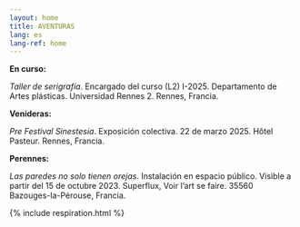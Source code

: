 ```yaml
---
layout: home
title: AVENTURAS
lang: es
lang-ref: home
---
```


**En curso:**

*Taller de serigrafía*. Encargado del curso (L2) I-2025. Departamento de Artes plásticas. Universidad Rennes 2. Rennes, Francia.

**Venideras:**

*Pre Festival Sinestesia*. Exposición colectiva. 22 de marzo 2025. Hôtel Pasteur. Rennes, Francia.

**Perennes:**

*Las paredes no solo tienen orejas*. Instalación en espacio público. Visible a partir del 15 de octubre 2023. Superflux, Voir l’art se faire. 35560 Bazouges-la-Pérouse, Francia.

{% include respiration.html %}

